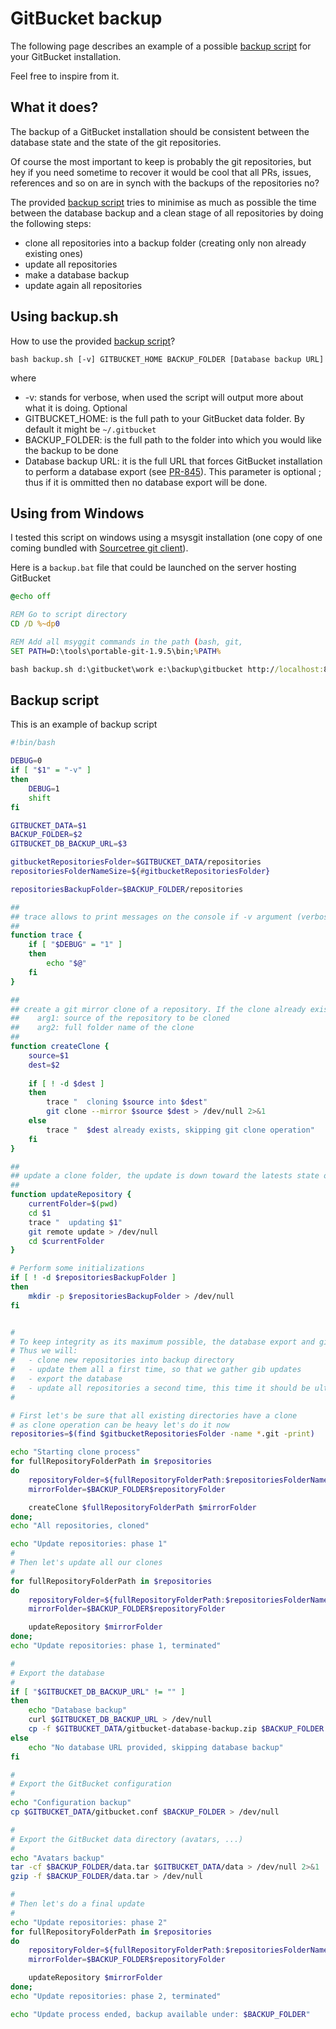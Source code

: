 # GitBucket backup

The following page describes an example of a possible [backup script](https://github.com/takezoe/gitbucket/wiki/Backup#backup-script) for your GitBucket installation.

Feel free to inspire from it.

## What it does?

The backup of a GitBucket installation should be consistent between the database state and the state of the git repositories.

Of course the most important to keep is probably the git repositories, but hey if you need sometime to recover it would be cool that all PRs, issues, references and so on are in synch with the backups of the repositories no?

The provided [backup script](https://github.com/takezoe/gitbucket/wiki/Backup#backup-script) tries to minimise as much as possible the time between the database backup and a clean stage of all repositories by doing the following steps:

- clone all repositories into a backup folder (creating only non already existing ones)
- update all repositories
- make a database backup
- update again all repositories

## Using backup.sh

How to use the provided [backup script](https://github.com/takezoe/gitbucket/wiki/Backup#backup-script)?

`bash backup.sh [-v] GITBUCKET_HOME BACKUP_FOLDER [Database backup URL]`

where

- -v: stands for verbose, when used the script will output more about what it is doing. Optional
- GITBUCKET_HOME: is the full path to your GitBucket data folder. By default it might be `~/.gitbucket`
- BACKUP_FOLDER: is the full path to the folder into which you would like the backup to be done
- Database backup URL: it is the full URL that forces GitBucket installation to perform a database export (see [PR-845](https://github.com/takezoe/gitbucket/pull/845)). This parameter is optional ; thus if it is ommitted then no database export will be done.

## Using from Windows

I tested this script on windows using a msysgit installation (one copy of one coming bundled with [Sourcetree git client](https://www.sourcetreeapp.com/)).

Here is a `backup.bat` file that could be launched on the server hosting GitBucket

```bat
@echo off

REM Go to script directory
CD /D %~dp0

REM Add all msyggit commands in the path (bash, git,
SET PATH=D:\tools\portable-git-1.9.5\bin;%PATH%

bash backup.sh d:\gitbucket\work e:\backup\gitbucket http://localhost:8080/database/backup
```

## Backup script

This is an example of backup script

```bash
#!bin/bash

DEBUG=0
if [ "$1" = "-v" ]
then
    DEBUG=1
    shift
fi

GITBUCKET_DATA=$1
BACKUP_FOLDER=$2
GITBUCKET_DB_BACKUP_URL=$3

gitbucketRepositoriesFolder=$GITBUCKET_DATA/repositories
repositoriesFolderNameSize=${#gitbucketRepositoriesFolder}

repositoriesBackupFolder=$BACKUP_FOLDER/repositories

##
## trace allows to print messages on the console if -v argument (verbose) has been given to the program
## 
function trace {
    if [ "$DEBUG" = "1" ]
    then
        echo "$@"
    fi
}

##
## create a git mirror clone of a repository. If the clone already exists, the operation is skipped
##    arg1: source of the repository to be cloned
##    arg2: full folder name of the clone
## 
function createClone {
    source=$1
    dest=$2
    
    if [ ! -d $dest ]
    then
        trace "  cloning $source into $dest"
        git clone --mirror $source $dest > /dev/null 2>&1
    else
        trace "  $dest already exists, skipping git clone operation"
    fi
}

##
## update a clone folder, the update is down toward the latests state of it's default remote
##
function updateRepository {
    currentFolder=$(pwd)
    cd $1
    trace "  updating $1"
    git remote update > /dev/null
    cd $currentFolder
}

# Perform some initializations
if [ ! -d $repositoriesBackupFolder ] 
then
    mkdir -p $repositoriesBackupFolder > /dev/null
fi


#
# To keep integrity as its maximum possible, the database export and git backups must be done in the shortest possible timeslot.
# Thus we will:
#   - clone new repositories into backup directory
#   - update them all a first time, so that we gather gib updates
#   - export the database
#   - update all repositories a second time, this time it should be ultra-fast
#

# First let's be sure that all existing directories have a clone
# as clone operation can be heavy let's do it now
repositories=$(find $gitbucketRepositoriesFolder -name *.git -print)

echo "Starting clone process"
for fullRepositoryFolderPath in $repositories
do
    repositoryFolder=${fullRepositoryFolderPath:$repositoriesFolderNameSize}
    mirrorFolder=$BACKUP_FOLDER$repositoryFolder

    createClone $fullRepositoryFolderPath $mirrorFolder
done;
echo "All repositories, cloned"

echo "Update repositories: phase 1"
#
# Then let's update all our clones
# 
for fullRepositoryFolderPath in $repositories
do
    repositoryFolder=${fullRepositoryFolderPath:$repositoriesFolderNameSize}
    mirrorFolder=$BACKUP_FOLDER$repositoryFolder

    updateRepository $mirrorFolder
done;
echo "Update repositories: phase 1, terminated"

#
# Export the database
# 
if [ "$GITBUCKET_DB_BACKUP_URL" != "" ]
then
    echo "Database backup"
    curl $GITBUCKET_DB_BACKUP_URL > /dev/null
    cp -f $GITBUCKET_DATA/gitbucket-database-backup.zip $BACKUP_FOLDER > /dev/null
else
    echo "No database URL provided, skipping database backup"
fi

#
# Export the GitBucket configuration
# 
echo "Configuration backup"
cp $GITBUCKET_DATA/gitbucket.conf $BACKUP_FOLDER > /dev/null

#
# Export the GitBucket data directory (avatars, ...)
# 
echo "Avatars backup"
tar -cf $BACKUP_FOLDER/data.tar $GITBUCKET_DATA/data > /dev/null 2>&1
gzip -f $BACKUP_FOLDER/data.tar > /dev/null

#
# Then let's do a final update
# 
echo "Update repositories: phase 2"
for fullRepositoryFolderPath in $repositories
do
    repositoryFolder=${fullRepositoryFolderPath:$repositoriesFolderNameSize}
    mirrorFolder=$BACKUP_FOLDER$repositoryFolder

    updateRepository $mirrorFolder
done;
echo "Update repositories: phase 2, terminated"

echo "Update process ended, backup available under: $BACKUP_FOLDER"
```